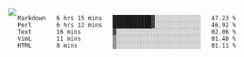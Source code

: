 

<a href="https://github.com/anuraghazra/github-readme-stats">
  <img align="left" src="https://github-readme-stats.vercel.app/api?username=kfly8&count_private=true&show_icons=true&theme=calm" />
</a>


<!--START_SECTION:waka-->
```text
Markdown   6 hrs 15 mins   ███████████▓░░░░░░░░░░░░░   47.23 % 
Perl       6 hrs 12 mins   ███████████▓░░░░░░░░░░░░░   46.92 % 
Text       16 mins         ▓░░░░░░░░░░░░░░░░░░░░░░░░   02.06 % 
VimL       11 mins         ▒░░░░░░░░░░░░░░░░░░░░░░░░   01.48 % 
HTML       8 mins          ▒░░░░░░░░░░░░░░░░░░░░░░░░   01.11 % 
```
<!--END_SECTION:waka-->

